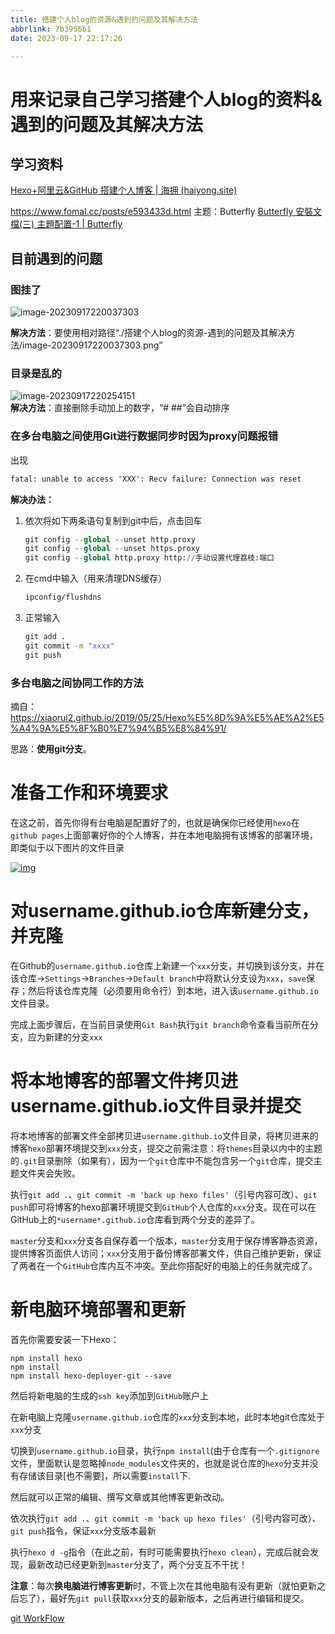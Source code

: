 ```yaml
---
title: 搭建个人blog的资源&遇到的问题及其解决方法
abbrlink: 7b3956b1
date: 2023-09-17 22:17:26

---
```

# 用来记录自己学习搭建个人blog的资料&遇到的问题及其解决方法

## 学习资料

[Hexo+阿里云&GitHub 搭建个人博客 | 海拥 (haiyong.site)](http://haiyong.site/post/cda958f2.html)

https://www.fomal.cc/posts/e593433d.html
主题：Butterfly 
[Butterfly 安裝文檔(三) 主題配置-1 | Butterfly](https://butterfly.js.org/posts/4aa8abbe/#代碼高亮主題)

## 目前遇到的问题

### 图挂了

![image-20230917220037303](./搭建个人blog的资源-遇到的问题及其解决方法/image-20230917220037303.png)

**解决方法**：要使用相对路径“./搭建个人blog的资源-遇到的问题及其解决方法/image-20230917220037303.png”

### 目录是乱的

![image-20230917220254151](./搭建个人blog的资源-遇到的问题及其解决方法/image-20230917220254151.png)                          
**解决方法**：直接删除手动加上的数字，“# ##”会自动排序

### 在多台电脑之间使用Git进行数据同步时因为proxy问题报错
出现

```cmd
fatal: unable to access 'XXX': Recv failure: Connection was reset
```

**解决办法：**

1. 依次将如下两条语句复制到git中后，点击回车

   ```python
   git config --global --unset http.proxy 
   git config --global --unset https.proxy
   git config --global http.proxy http://手动设置代理荔枝:端口
   
   ```

   

2. 在cmd中输入（用来清理DNS缓存）

   ```cmd
   ipconfig/flushdns
   ```

3. 正常输入

   ```cmd
   git add .
   git commit -m "xxxx"
   git push
   ```

   

### 多台电脑之间协同工作的方法

摘自：https://xiaorui2.github.io/2019/05/25/Hexo%E5%8D%9A%E5%AE%A2%E5%A4%9A%E5%8F%B0%E7%94%B5%E8%84%91/

思路：**使用git分支**。

# 准备工作和环境要求

在这之前，首先你得有台电脑是配置好了的，也就是确保你已经使用`hexo`在`github pages`上面部署好你的个人博客，并在本地电脑拥有该博客的部署环境，即类似于以下图片的文件目录

[![img](https://xiaorui2.github.io/2019/05/25/Hexo%E5%8D%9A%E5%AE%A2%E5%A4%9A%E5%8F%B0%E7%94%B5%E8%84%91/1.png)](https://xiaorui2.github.io/2019/05/25/Hexo博客多台电脑/1.png)

# 对username.github.io仓库新建分支，并克隆

在Github的`username.github.io`仓库上新建一个`xxx`分支，并切换到该分支，并在该仓库->`Settings`->`Branches`->`Default branch`中将默认分支设为`xxx`，`save`保存；然后将该仓库克隆（必须要用命令行）到本地，进入该`username.github.io`文件目录。

完成上面步骤后，在当前目录使用`Git Bash`执行`git branch`命令查看当前所在分支，应为新建的分支`xxx`

# 将本地博客的部署文件拷贝进username.github.io文件目录并提交

将本地博客的部署文件全部拷贝进`username.github.io`文件目录，将拷贝进来的博客`hexo`部署环境提交到`xxx`分支，提交之前需注意：将`themes`目录以内中的主题的`.git`目录删除（如果有），因为一个`git`仓库中不能包含另一个`git`仓库，提交主题文件夹会失败。

执行`git add .`、`git commit -m 'back up hexo files'`（引号内容可改）、`git push`即可将博客的hexo部署环境提交到`GitHub`个人仓库的`xxx`分支。现在可以在GitHub上的`*username*.github.io`仓库看到两个分支的差异了。

`master`分支和`xxx`分支各自保存着一个版本，`master`分支用于保存博客静态资源，提供博客页面供人访问；`xxx`分支用于备份博客部署文件，供自己维护更新，保证了两者在一个`GitHub`仓库内互不冲突。至此你搭配好的电脑上的任务就完成了。

# 新电脑环境部署和更新

首先你需要安装一下Hexo：

```
npm install hexo
npm install
npm install hexo-deployer-git --save
```

然后将新电脑的生成的`ssh key`添加到`GitHub`账户上

在新电脑上克隆`username.github.io`仓库的`xxx`分支到本地，此时本地git仓库处于`xxx`分支

切换到`username.github.io`目录，执行`npm install`(由于仓库有一个`.gitignore`文件，里面默认是忽略掉`node_modules`文件夹的，也就是说仓库的`hexo`分支并没有存储该目录[也不需要]，所以需要`install`下.

然后就可以正常的编辑、撰写文章或其他博客更新改动。

依次执行`git add .`、`git commit -m 'back up hexo files'`（引号内容可改）、`git push`指令，保证`xxx`分支版本最新

执行`hexo d -g`指令（在此之前，有时可能需要执行`hexo clean`），完成后就会发现，最新改动已经更新到`master`分支了，两个分支互不干扰！

**注意**：每次**换电脑进行博客更新**时，不管上次在其他电脑有没有更新（就怕更新之后忘了），最好先`git pull`获取`xxx`分支的最新版本，之后再进行编辑和提交。

[git WorkFlow](https://codeantenna.com/a/YRLydjyz7L)